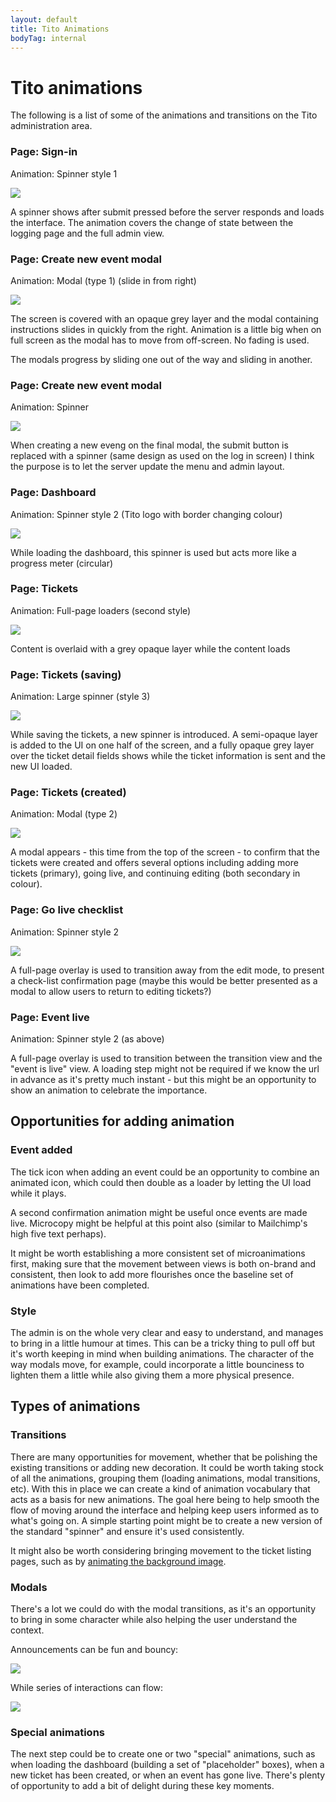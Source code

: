```yaml
---
layout: default
title: Tito Animations
bodyTag: internal
---
```


# Tito animations

The following is a list of some of the animations and transitions on the Tito administration area.

### Page: Sign-in

Animation: Spinner style 1

<img src="/images/tito/animations/01.gif" />

A spinner shows after submit pressed before the server responds and loads the interface. The animation covers the change of state between the logging page and the full admin view.

### Page: Create new event modal

Animation: Modal (type 1) (slide in from right)

<img src="/images/tito/animations/02.gif" />

The screen is covered with an opaque grey layer and the modal containing instructions slides in quickly from the right. Animation is a little big when on full screen as the modal has to move from off-screen. No fading is used.

The modals progress by sliding one out of the way and sliding in another.

### Page: Create new event modal

Animation: Spinner

<img src="/images/tito/animations/03.gif" />

When creating a new eveng on the final modal, the submit button is replaced with a spinner (same design as used on the log in screen)
I think the purpose is to let the server update the menu and admin layout.

### Page: Dashboard

Animation: Spinner style 2 (Tito logo with border changing colour)

<img src="/images/tito/animations/04.gif" />

While loading the dashboard, this spinner is used but acts more like a progress meter (circular)

### Page: Tickets

Animation: Full-page loaders (second style)

<img src="/images/tito/animations/05.gif" />

Content is overlaid with a grey opaque layer while the content loads

### Page: Tickets (saving)

Animation: Large spinner (style 3)

<img src="/images/tito/animations/06.gif" />

While saving the tickets, a new spinner is introduced. A semi-opaque layer is added to the UI on one half of the screen, and a fully opaque grey layer over the ticket detail fields shows while the ticket information is sent and the new UI loaded.

### Page: Tickets (created)

Animation: Modal (type 2)

<img src="/images/tito/animations/07.gif" />

A modal appears - this time from the top of the screen - to confirm that the tickets were created and offers several options including adding more tickets (primary), going live, and continuing editing (both secondary in colour).

### Page: Go live checklist

Animation: Spinner style 2

<img src="/images/tito/animations/08.gif" />

A full-page overlay is used to transition away from the edit mode, to present a check-list confirmation page (maybe this would be better presented as a modal to allow users to return to editing tickets?)

### Page: Event live

Animation: Spinner style 2 (as above)

A full-page overlay is used to transition between the transition view and the "event is live" view. A loading step might not be required if we know the url in advance as it's pretty much instant - but this might be an opportunity to show an animation to celebrate the importance.

## Opportunities for adding animation

### Event added

The tick icon when adding an event could be an opportunity to combine an animated icon, which could then double as a loader by letting the UI load while it plays.

A second confirmation animation might be useful once events are made live. Microcopy might be helpful at this point also (similar to Mailchimp's high five text perhaps).

It might be worth establishing a more consistent set of microanimations first, making sure that the movement between views is both on-brand and consistent, then look to add more flourishes once the baseline set of animations have been completed.

### Style

The admin is on the whole very clear and easy to understand, and manages to bring in a little humour at times. This can be a tricky thing to pull off but it's worth keeping in mind when building animations. The character of the way modals move, for example, could incorporate a little bounciness to lighten them a little while also giving them a more physical presence.

## Types of animations

### Transitions

There are many opportunities for movement, whether that be polishing the existing transitions or adding new decoration. It could be worth taking stock of all the animations, grouping them (loading animations, modal transitions, etc). With this in place we can create a kind of animation vocabulary that acts as a basis for new animations. The goal here being to help smooth the flow of moving around the interface and helping keep users informed as to what's going on. A simple starting point might be to create a new version of the standard "spinner" and ensure it's used consistently.

It might also be worth considering bringing movement to the ticket listing pages, such as by [animating the background image](http://codepen.io/donovanh/pen/aNzxNM/).

### Modals

There's a lot we could do with the modal transitions, as it's an opportunity to bring in some character while also helping the user understand the context.

Announcements can be fun and bouncy:

<img src="/images/tito/animations/09.gif" />

While series of interactions can flow:

<img src="/images/tito/animations/10.gif" />

### Special animations

The next step could be to create one or two "special" animations, such as when loading the dashboard (building a set of "placeholder" boxes), when a new ticket has been created, or when an event has gone live. There's plenty of opportunity to add a bit of delight during these key moments.





